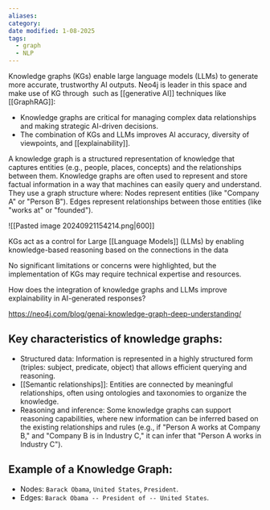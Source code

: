 ```yaml
---
aliases: 
category: 
date modified: 1-08-2025
tags:
  - graph
  - NLP
---
```


 Knowledge graphs (KGs) enable large language models (LLMs) to generate more accurate, trustworthy AI outputs. Neo4j is leader in this space and make use of KG through  such as [[generative AI]] techniques like [[GraphRAG]]:
 
 - Knowledge graphs are critical for managing complex data relationships and making strategic AI-driven decisions.  
 - The combination of KGs and LLMs improves AI accuracy, diversity of viewpoints, and [[explainability]].  


 A knowledge graph is a structured representation of knowledge that captures entities (e.g., people, places, concepts) and the relationships between them. Knowledge graphs are often used to represent and store factual information in a way that machines can easily query and understand. They use a graph structure where: Nodes represent entities (like "Company A" or "Person B"). Edges represent relationships between those entities (like "works at" or "founded").

![[Pasted image 20240921154214.png|600]]

KGs act as a control for Large [[Language Models]] (LLMs) by enabling knowledge-based reasoning based on the connections in the data 
 
No significant limitations or concerns were highlighted, but the implementation of KGs may require technical expertise and resources.  

How does the integration of knowledge graphs and LLMs improve explainability in AI-generated responses?

https://neo4j.com/blog/genai-knowledge-graph-deep-understanding/

## Key characteristics of knowledge graphs:
- Structured data: Information is represented in a highly structured form (triples: subject, predicate, object) that allows efficient querying and reasoning.
- [[Semantic relationships]]: Entities are connected by meaningful relationships, often using ontologies and taxonomies to organize the knowledge.
- Reasoning and inference: Some knowledge graphs can support reasoning capabilities, where new information can be inferred based on the existing relationships and rules (e.g., if "Person A works at Company B," and "Company B is in Industry C," it can infer that "Person A works in Industry C").

## Example of a Knowledge Graph: 
- Nodes: `Barack Obama`, `United States`, `President`.
- Edges: `Barack Obama -- President of -- United States`.